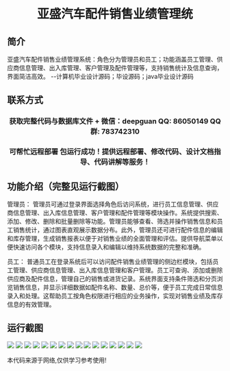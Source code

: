 <p><h1 align="center">亚盛汽车配件销售业绩管理统</h1></p>

## 简介
亚盛汽车配件销售业绩管理系统：角色分为管理员和员工；功能涵盖员工管理、供应商信息管理、出入库管理、客户管理及配件管理等，支持销售统计及信息查询，界面简洁高效。    --计算机毕业设计源码；毕设源码；java毕业设计源码


## 联系方式
<p><h3 align="center">获取完整代码与数据库文件 + 微信：deepguan QQ: 86050149 QQ群: 783742310</h3></p>
<p><h3 align="center">可帮忙远程部署 包运行成功！提供远程部署、修改代码、设计文档指导、代码讲解等服务！</h3></p>

## 功能介绍（完整见运行截图）
管理员： 管理员可通过登录界面选择角色后访问系统，进行员工信息管理、供应商信息管理、出入库信息管理、客户管理和配件管理等模块操作。系统提供搜索、添加、修改、删除和批量删除等功能。管理员能够查看、筛选并操作销售信息和员工销售统计，通过图表直观展示数据分布。此外，管理员还可进行配件信息的编辑和库存管理，生成销售报表以便于对销售业绩的全面管理和评估。提供导航菜单以便快速访问各个模块，支持信息录入和编辑以维持系统数据的完整和准确。

员工： 普通员工在登录系统后可以访问配件销售业绩管理的侧边栏模块，包括员工管理、供应商信息管理、出入库信息管理和客户管理。员工可查询、添加或删除供应商及配件信息，管理自己的销售或进货记录。系统界面支持条件筛选和分页浏览销售信息，并显示详细数据如配件名称、数量、总价等，便于员工完成日常信息录入和处理。这帮助员工按角色权限进行相应的业务操作，实现对销售业绩及库存信息的有效管理。


## 运行截图
![](https://bs-1329754181.cos.ap-shanghai.myqcloud.com/ssm/YashengAutoPartsPerformanceManagementSystem/img/001.jpg)
![](https://bs-1329754181.cos.ap-shanghai.myqcloud.com/ssm/YashengAutoPartsPerformanceManagementSystem/img/002.jpg)
![](https://bs-1329754181.cos.ap-shanghai.myqcloud.com/ssm/YashengAutoPartsPerformanceManagementSystem/img/003.jpg)
![](https://bs-1329754181.cos.ap-shanghai.myqcloud.com/ssm/YashengAutoPartsPerformanceManagementSystem/img/004.jpg)
![](https://bs-1329754181.cos.ap-shanghai.myqcloud.com/ssm/YashengAutoPartsPerformanceManagementSystem/img/005.jpg)
![](https://bs-1329754181.cos.ap-shanghai.myqcloud.com/ssm/YashengAutoPartsPerformanceManagementSystem/img/006.jpg)
![](https://bs-1329754181.cos.ap-shanghai.myqcloud.com/ssm/YashengAutoPartsPerformanceManagementSystem/img/007.jpg)
![](https://bs-1329754181.cos.ap-shanghai.myqcloud.com/ssm/YashengAutoPartsPerformanceManagementSystem/img/008.jpg)
![](https://bs-1329754181.cos.ap-shanghai.myqcloud.com/ssm/YashengAutoPartsPerformanceManagementSystem/img/009.jpg)
![](https://bs-1329754181.cos.ap-shanghai.myqcloud.com/ssm/YashengAutoPartsPerformanceManagementSystem/img/010.jpg)
![](https://bs-1329754181.cos.ap-shanghai.myqcloud.com/ssm/YashengAutoPartsPerformanceManagementSystem/img/011.jpg)
![](https://bs-1329754181.cos.ap-shanghai.myqcloud.com/ssm/YashengAutoPartsPerformanceManagementSystem/img/012.jpg)
![](https://bs-1329754181.cos.ap-shanghai.myqcloud.com/ssm/YashengAutoPartsPerformanceManagementSystem/img/013.jpg)
![](https://bs-1329754181.cos.ap-shanghai.myqcloud.com/ssm/YashengAutoPartsPerformanceManagementSystem/img/014.jpg)
![](https://bs-1329754181.cos.ap-shanghai.myqcloud.com/ssm/YashengAutoPartsPerformanceManagementSystem/img/015.jpg)
![](https://bs-1329754181.cos.ap-shanghai.myqcloud.com/ssm/YashengAutoPartsPerformanceManagementSystem/img/016.jpg)

<p>本代码来源于网络,仅供学习参考使用!</p>
